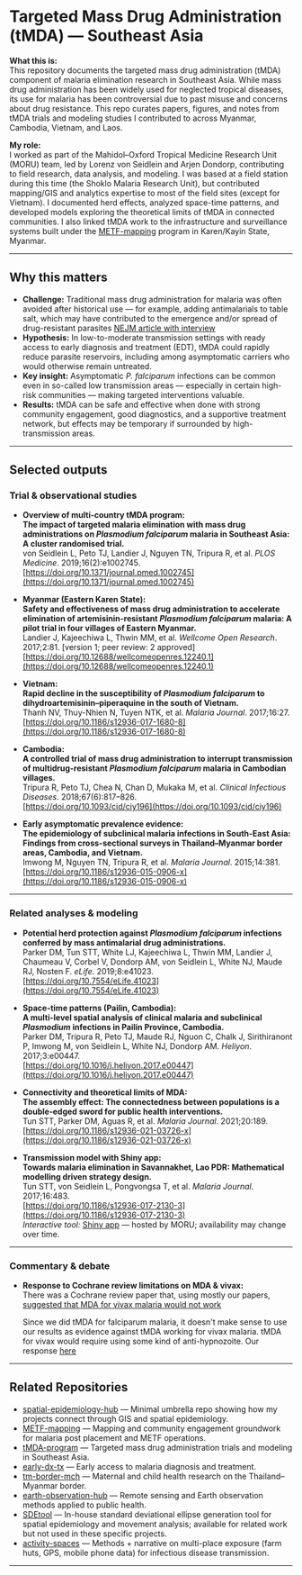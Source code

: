 # Targeted Mass Drug Administration (tMDA) — Southeast Asia

**What this is:**  
This repository documents the targeted mass drug administration (tMDA) component of malaria elimination research in Southeast Asia. While mass drug administration has been widely used for neglected tropical diseases, its use for malaria has been controversial due to past misuse and concerns about drug resistance. This repo curates papers, figures, and notes from tMDA trials and modeling studies I contributed to across Myanmar, Cambodia, Vietnam, and Laos.

**My role:**  
I worked as part of the Mahidol–Oxford Tropical Medicine Research Unit (MORU) team, led by Lorenz von Seidlein and Arjen Dondorp, contributing to field research, data analysis, and modeling. I was based at a field station during this time (the Shoklo Malaria Research Unit), but contributed mapping/GIS and analytics expertise to most of the field sites (except for Vietnam). I documented herd effects, analyzed space-time patterns, and developed models exploring the theoretical limits of tMDA in connected communities. I also linked tMDA work to the infrastructure and surveillance systems built under the [METF-mapping](https://github.com/DMParker1/METF-mapping) program in Karen/Kayin State, Myanmar.

---

## Why this matters
- **Challenge:** Traditional mass drug administration for malaria was often avoided after historical use — for example, adding antimalarials to table salt, which may have contributed to the emergence and/or spread of drug-resistant parasites [NEJM article with interview](https://www.nejm.org/doi/full/10.1056/NEJMp1403340)
- **Hypothesis:** In low-to-moderate transmission settings with ready access to early diagnosis and treatment (EDT), tMDA could rapidly reduce parasite reservoirs, including among asymptomatic carriers who would otherwise remain untreated.
- **Key insight:** Asymptomatic *P. falciparum* infections can be common even in so-called low transmission areas — especially in certain high-risk communities — making targeted interventions valuable.
- **Results:** tMDA can be safe and effective when done with strong community engagement, good diagnostics, and a supportive treatment network, but effects may be temporary if surrounded by high-transmission areas.

---

## Selected outputs

### Trial & observational studies
- **Overview of multi-country tMDA program:**  
  **The impact of targeted malaria elimination with mass drug administrations on *Plasmodium falciparum* malaria in Southeast Asia: A cluster randomised trial.**  
  von Seidlein L, Peto TJ, Landier J, Nguyen TN, Tripura R, et al. *PLOS Medicine*. 2019;16(2):e1002745.  
  [https://doi.org/10.1371/journal.pmed.1002745](https://doi.org/10.1371/journal.pmed.1002745)

- **Myanmar (Eastern Karen State):**  
  **Safety and effectiveness of mass drug administration to accelerate elimination of artemisinin-resistant *Plasmodium falciparum* malaria: A pilot trial in four villages of Eastern Myanmar.**  
  Landier J, Kajeechiwa L, Thwin MM, et al. *Wellcome Open Research*. 2017;2:81. [version 1; peer review: 2 approved]  
  [https://doi.org/10.12688/wellcomeopenres.12240.1](https://doi.org/10.12688/wellcomeopenres.12240.1)

- **Vietnam:**  
  **Rapid decline in the susceptibility of *Plasmodium falciparum* to dihydroartemisinin–piperaquine in the south of Vietnam.**  
  Thanh NV, Thuy-Nhien N, Tuyen NTK, et al. *Malaria Journal*. 2017;16:27.  
  [https://doi.org/10.1186/s12936-017-1680-8](https://doi.org/10.1186/s12936-017-1680-8)

- **Cambodia:**  
  **A controlled trial of mass drug administration to interrupt transmission of multidrug-resistant *Plasmodium falciparum* malaria in Cambodian villages.**  
  Tripura R, Peto TJ, Chea N, Chan D, Mukaka M, et al. *Clinical Infectious Diseases*. 2018;67(6):817–826.  
  [https://doi.org/10.1093/cid/ciy196](https://doi.org/10.1093/cid/ciy196)

- **Early asymptomatic prevalence evidence:**  
  **The epidemiology of subclinical malaria infections in South-East Asia: Findings from cross-sectional surveys in Thailand–Myanmar border areas, Cambodia, and Vietnam.**  
  Imwong M, Nguyen TN, Tripura R, et al. *Malaria Journal*. 2015;14:381.  
  [https://doi.org/10.1186/s12936-015-0906-x](https://doi.org/10.1186/s12936-015-0906-x)

---

### Related analyses & modeling
- **Potential herd protection against *Plasmodium falciparum* infections conferred by mass antimalarial drug administrations.**  
  Parker DM, Tun STT, White LJ, Kajeechiwa L, Thwin MM, Landier J, Chaumeau V, Corbel V, Dondorp AM, von Seidlein L, White NJ, Maude RJ, Nosten F. *eLife*. 2019;8:e41023.  
  [https://doi.org/10.7554/eLife.41023](https://doi.org/10.7554/eLife.41023)

- **Space-time patterns (Pailin, Cambodia):**  
  **A multi-level spatial analysis of clinical malaria and subclinical *Plasmodium* infections in Pailin Province, Cambodia.**  
  Parker DM, Tripura R, Peto TJ, Maude RJ, Nguon C, Chalk J, Sirithiranont P, Imwong M, von Seidlein L, White NJ, Dondorp AM. *Heliyon*. 2017;3:e00447.  
  [https://doi.org/10.1016/j.heliyon.2017.e00447](https://doi.org/10.1016/j.heliyon.2017.e00447)

- **Connectivity and theoretical limits of MDA:**  
  **The assembly effect: The connectedness between populations is a double‐edged sword for public health interventions.**  
  Tun STT, Parker DM, Aguas R, et al. *Malaria Journal*. 2021;20:189.  
  [https://doi.org/10.1186/s12936-021-03726-x](https://doi.org/10.1186/s12936-021-03726-x)

- **Transmission model with Shiny app:**  
  **Towards malaria elimination in Savannakhet, Lao PDR: Mathematical modelling driven strategy design.**  
  Tun STT, von Seidlein L, Pongvongsa T, et al. *Malaria Journal*. 2017;16:483.  
  [https://doi.org/10.1186/s12936-017-2130-3](https://doi.org/10.1186/s12936-017-2130-3)  
  *Interactive tool:* [Shiny app](https://moru.shinyapps.io/savannakhet/) — hosted by MORU; availability may change over time.

---

### Commentary & debate
- **Response to Cochrane review limitations on MDA & vivax:**  
  There was a Cochrane review paper that, using mostly our papers, [suggested that MDA for vivax malaria would not work](https://www.cochranelibrary.com/cdsr/doi/10.1002/14651858.CD008846.pub3/full)  

  Since we did tMDA for falciparum malaria, it doesn't make sense to use our results as evidence against tMDA working for vivax malaria. tMDA for vivax would require using some kind of anti-hypnozoite. Our response [here](https://www.cochranelibrary.com/cdsr/doi/10.1002/14651858.CD008846.pub3/detailed-comment/en?messageId=326098774)

---

## Related Repositories

- [spatial-epidemiology-hub](https://github.com/DMParker1/spatial-epidemiology-hub) — Minimal umbrella repo showing how my projects connect through GIS and spatial epidemiology.  
- [METF-mapping](https://github.com/DMParker1/METF-mapping) — Mapping and community engagement groundwork for malaria post placement and METF operations.  
- [tMDA-program](https://github.com/DMParker1/tmda-program) — Targeted mass drug administration trials and modeling in Southeast Asia.  
- [early-dx-tx](https://github.com/DMParker1/early-dx-tx) — Early access to malaria diagnosis and treatment.  
- [tm-border-mch](https://github.com/DMParker1/tm-border-mch) — Maternal and child health research on the Thailand–Myanmar border.  
- [earth-observation-hub](https://github.com/DMParker1/earth-observation-hub) — Remote sensing and Earth observation methods applied to public health.  
- [SDEtool](https://github.com/parker-group/SDEtool) — In-house standard deviational ellipse generation tool for spatial epidemiology and movement analysis; available for related work but not used in these specific projects.
- [activity-spaces](https://github.com/DMParker1/activity-spaces) — Methods + narrative on multi-place exposure (farm huts, GPS, mobile phone data) for infectious disease transmission.
---
